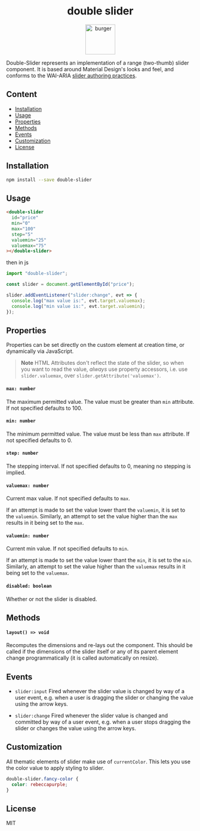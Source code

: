 <div align="center">
  <h1>double slider</h1>

  <a href="https://emojipedia.org/apple/ios-13.3/hamburger/">
    <img
      src="https://emojipedia-us.s3.dualstack.us-west-1.amazonaws.com/thumbs/320/apple/237/skateboard_1f6f9.png" 
      alt="burger"
      width="80"
      height="80">
  </a>
</div>

Double-Slider represents an implementation of a range (two-thumb) slider component. It is based around Material Design's looks and feel, and conforms to the WAI-ARIA [slider authoring practices](https://www.w3.org/TR/wai-aria-practices-1.1/#slidertwothumb).

## Content

- [Installation](#Installation)
- [Usage](#Usage)
- [Properties](#Properties)
- [Methods](#Methods)
- [Events](#Events)
- [Customization](#Customization)
- [License](#License)

## Installation

```sh
npm install --save double-slider
```

## Usage

```html
<double-slider
  id="price"
  min="0"
  max="100"
  step="5"
  valuemin="25"
  valuemax="75"
></double-slider>
```

then in js

```js
import "double-slider";

const slider = document.getElementById("price");

slider.addEventListener("slider:change", evt => {
  console.log("max value is:", evt.target.valuemax);
  console.log("min value is:", evt.target.valuemin);
});
```

## Properties

Properties can be set directly on the custom element at creation time, or dynamically via JavaScript.

> **Note** HTML Attributes don't reflect the state of the slider, so when you want to read the value, _always_ use property accessors, i.e. use `slider.valuemax`, over `slider.getAttribute('valuemax')`.

#### `max: number`

The maximum permitted value. The value must be greater than `min` attribute. If not specified defaults to 100.

#### `min: number`

The minimum permitted value. The value must be less than `max` attribute. If not specified defaults to 0.

#### `step: number`

The stepping interval. If not specified defaults to 0, meaning no stepping is implied.

#### `valuemax: number`

Current max value. If not specified defaults to `max`.

If an attempt is made to set the value lower thant the `valuemin`, it is set to the `valuemin`. Similarly, an attempt to set the value higher than the `max` results in it being set to the `max`.

#### `valuemin: number`

Current min value. If not specified defaults to `min`.

If an attempt is made to set the value lower thant the `min`, it is set to the `min`. Similarly, an attempt to set the value higher than the `valuemax` results in it being set to the `valuemax`.

#### `disabled: boolean`

Whether or not the slider is disabled.

## Methods

#### `layout() => void`

Recomputes the dimensions and re-lays out the component. This should be called if the dimensions of the slider itself or any of its parent element change programmatically (it is called automatically on resize).

## Events

- `slider:input` Fired whenever the slider value is changed by way of a user event, e.g. when a user is dragging the slider or changing the value using the arrow keys.

- `slider:change` Fired whenever the slider value is changed and committed by way of a user event, e.g. when a user stops dragging the slider or changes the value using the arrow keys.

## Customization

All thematic elements of slider make use of `currentColor`. This lets you use the color value to apply styling to slider.

```css
double-slider.fancy-color {
  color: rebeccapurple;
}
```

## License

MIT
